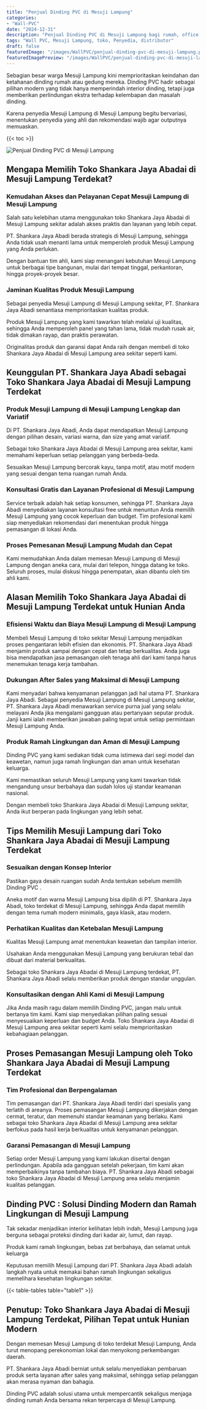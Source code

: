 ```yaml
---
title: "Penjual Dinding PVC di Mesuji Lampung"
categories:
- "Wall-PVC"
date: "2024-12-31"
description: "Penjual Dinding PVC di Mesuji Lampung bagi rumah, office, serta toko. Material terbaik, pilihan motif, warna modern, beserta jasa instalasi dikerjakan oleh tenaga ahli profesional serta jaminan resmi!|Servis penyediaan Dinding PVC di Mesuji Lampung untuk keperluan tempat tinggal, perkantoran, maupun ritel, dengan panel unggulan dan penempatan oleh tenaga ahli berpengalaman serta garansi resmi.|Pilihan Dinding PVC di Mesuji Lampung yang terbukti bagi tempat tinggal, kantor, serta ritel, bersama material unggulan dan penempatan oleh teknisi profesional serta jaminan resmi.|Distribusi Dinding PVC di Mesuji Lampung bagi rumah, perkantoran, dan gerai, dengan produk terbaik dan instalasi ditangani oleh tenaga ahli berpengalaman, disertai dengan jaminan resmi.}"
tags: "Wall PVC, Mesuji Lampung, toko, Penyedia, distributor"
draft: false
featuredImage: "/images/WallPVC/penjual-dinding-pvc-di-mesuji-lampung.png"
featuredImagePreview: "/images/WallPVC/penjual-dinding-pvc-di-mesuji-lampung.png"
---
```


Sebagian besar warga Mesuji Lampung kini memprioritaskan keindahan dan ketahanan dinding rumah atau gedung mereka.  Dinding PVC  hadir sebagai pilihan modern yang tidak hanya memperindah interior dinding, tetapi juga memberikan perlindungan ekstra terhadap kelembapan dan masalah dinding.

Karena penyedia Mesuji Lampung di Mesuji Lampung begitu bervariasi, menentukan penyedia yang ahli dan rekomendasi wajib agar outputnya memuaskan.

{{< toc >}}

![Penjual Dinding PVC di Mesuji Lampung](/images/Wall-PVC/Penjual-Dinding-PVC-di-Mesuji-Lampung.png)


## Mengapa Memilih Toko Shankara Jaya Abadai di Mesuji Lampung Terdekat?

### Kemudahan Akses dan Pelayanan Cepat Mesuji Lampung di Mesuji Lampung

Salah satu kelebihan utama menggunakan toko Shankara Jaya Abadai di Mesuji Lampung sekitar adalah akses praktis dan layanan yang lebih cepat.

PT. Shankara Jaya Abadi berada strategis di Mesuji Lampung, sehingga Anda tidak usah menanti lama untuk memperoleh produk Mesuji Lampung yang Anda perlukan.

Dengan bantuan tim ahli, kami siap menangani kebutuhan Mesuji Lampung untuk berbagai tipe bangunan, mulai dari tempat tinggal, perkantoran, hingga proyek-proyek besar.

### Jaminan Kualitas Produk Mesuji Lampung

Sebagai penyedia Mesuji Lampung di Mesuji Lampung sekitar, PT. Shankara Jaya Abadi senantiasa memprioritaskan kualitas produk.

Produk Mesuji Lampung yang kami tawarkan telah melalui uji kualitas, sehingga Anda memperoleh panel yang tahan lama, tidak mudah rusak air, tidak dimakan rayap, dan praktis perawatan.

Originalitas produk dan garansi dapat Anda raih dengan membeli di toko Shankara Jaya Abadai di Mesuji Lampung area sekitar seperti kami.

## Keunggulan PT. Shankara Jaya Abadi sebagai Toko Shankara Jaya Abadai di Mesuji Lampung Terdekat

### Produk Mesuji Lampung di Mesuji Lampung Lengkap dan Variatif

Di PT. Shankara Jaya Abadi, Anda dapat mendapatkan Mesuji Lampung dengan pilihan desain, variasi warna, dan size yang amat variatif.

Sebagai toko Shankara Jaya Abadai di Mesuji Lampung area sekitar, kami memahami keperluan setiap pelanggan yang berbeda-beda.

Sesuaikan Mesuji Lampung bercorak kayu, tanpa motif, atau motif modern yang sesuai dengan tema ruangan rumah Anda.

### Konsultasi Gratis dan Layanan Profesional di Mesuji Lampung

Service terbaik adalah hak setiap konsumen, sehingga PT. Shankara Jaya Abadi menyediakan layanan konsultasi free untuk menuntun Anda memilih Mesuji Lampung yang cocok keperluan dan budget. Tim profesional kami siap menyediakan rekomendasi dari menentukan produk hingga pemasangan di lokasi Anda.

### Proses Pemesanan Mesuji Lampung Mudah dan Cepat

Kami memudahkan Anda dalam memesan Mesuji Lampung di Mesuji Lampung dengan aneka cara, mulai dari telepon, hingga datang ke toko. Seluruh proses, mulai diskusi hingga penempatan, akan dibantu oleh tim ahli kami.

## Alasan Memilih Toko Shankara Jaya Abadai di Mesuji Lampung Terdekat untuk Hunian Anda

### Efisiensi Waktu dan Biaya Mesuji Lampung di Mesuji Lampung

Membeli Mesuji Lampung di toko sekitar Mesuji Lampung menjadikan proses pengantaran lebih efisien dan ekonomis. PT. Shankara Jaya Abadi menjamin produk sampai dengan cepat dan tetap berkualitas. Anda juga bisa mendapatkan jasa pemasangan oleh tenaga ahli dari kami tanpa harus menemukan tenaga kerja tambahan.

### Dukungan After Sales yang Maksimal di Mesuji Lampung

Kami menyadari bahwa kenyamanan pelanggan jadi hal utama PT. Shankara Jaya Abadi. Sebagai penyedia Mesuji Lampung di Mesuji Lampung sekitar, PT. Shankara Jaya Abadi menawarkan service purna jual yang selalu melayani Anda jika mengalami gangguan atau pertanyaan seputar produk. Janji kami ialah memberikan jawaban paling tepat untuk setiap permintaan Mesuji Lampung Anda.

### Produk Ramah Lingkungan dan Aman di Mesuji Lampung

 Dinding PVC  yang kami sediakan tidak cuma istimewa dari segi model dan keawetan, namun juga ramah lingkungan dan aman untuk kesehatan keluarga.

Kami memastikan seluruh Mesuji Lampung yang kami tawarkan tidak mengandung unsur berbahaya dan sudah lolos uji standar keamanan nasional.

Dengan membeli toko Shankara Jaya Abadai di Mesuji Lampung sekitar, Anda ikut berperan pada lingkungan yang lebih sehat.

## Tips Memilih Mesuji Lampung dari Toko Shankara Jaya Abadai di Mesuji Lampung Terdekat

### Sesuaikan dengan Konsep Interior 

Pastikan gaya desain ruangan sudah Anda tentukan sebelum memilih  Dinding PVC .

Aneka motif dan warna Mesuji Lampung bisa dipilih di PT. Shankara Jaya Abadi, toko terdekat di Mesuji Lampung, sehingga Anda dapat memilih dengan tema rumah modern minimalis, gaya klasik, atau modern.

### Perhatikan Kualitas dan Ketebalan Mesuji Lampung

Kualitas Mesuji Lampung amat menentukan keawetan dan tampilan interior.

Usahakan Anda menggunakan Mesuji Lampung yang berukuran tebal dan dibuat dari material berkualitas.

Sebagai toko Shankara Jaya Abadai di Mesuji Lampung terdekat, PT. Shankara Jaya Abadi selalu memberikan produk dengan standar unggulan.

### Konsultasikan dengan Ahli Kami di Mesuji Lampung

Jika Anda masih ragu dalam memilih Dinding PVC, jangan malu untuk bertanya tim kami. Kami siap menyediakan pilihan paling sesuai menyesuaikan keperluan dan budget Anda. Toko Shankara Jaya Abadai di Mesuji Lampung area sekitar seperti kami selalu memprioritaskan kebahagiaan pelanggan.

## Proses Pemasangan Mesuji Lampung oleh Toko Shankara Jaya Abadai di Mesuji Lampung Terdekat

### Tim Profesional dan Berpengalaman

Tim pemasangan dari PT. Shankara Jaya Abadi terdiri dari spesialis yang terlatih di areanya. Proses pemasangan Mesuji Lampung dikerjakan dengan cermat, teratur, dan memenuhi standar keamanan yang berlaku. Kami sebagai toko Shankara Jaya Abadai di Mesuji Lampung area sekitar berfokus pada hasil kerja berkualitas untuk kenyamanan pelanggan.

### Garansi Pemasangan di Mesuji Lampung

Setiap order Mesuji Lampung yang kami lakukan disertai dengan perlindungan. Apabila ada gangguan setelah pekerjaan, tim kami akan memperbaikinya tanpa tambahan biaya. PT. Shankara Jaya Abadi sebagai toko Shankara Jaya Abadai di Mesuji Lampung area selalu menjamin kualitas pelanggan.

##  Dinding PVC : Solusi Dinding Modern dan Ramah Lingkungan di Mesuji Lampung

Tak sekadar menjadikan interior kelihatan lebih indah, Mesuji Lampung juga berguna sebagai proteksi dinding dari kadar air, lumut, dan rayap.

Produk kami ramah lingkungan, bebas zat berbahaya, dan selamat untuk keluarga

Keputusan memilih Mesuji Lampung dari PT. Shankara Jaya Abadi adalah langkah nyata untuk memakai bahan ramah lingkungan sekaligus memelihara kesehatan lingkungan sekitar.

{{< table-tables table="table1" >}}

## Penutup: Toko Shankara Jaya Abadai di Mesuji Lampung Terdekat, Pilihan Tepat untuk Hunian Modern

Dengan memesan Mesuji Lampung di toko terdekat Mesuji Lampung, Anda turut menopang perekonomian lokal dan menyokong perkembangan daerah.

PT. Shankara Jaya Abadi berniat untuk selalu menyediakan pembaruan produk serta layanan after sales yang maksimal, sehingga setiap pelanggan akan merasa nyaman dan bahagia.

 Dinding PVC  adalah solusi utama untuk mempercantik sekaligus menjaga dinding rumah Anda bersama rekan terpercaya di Mesuji Lampung.
